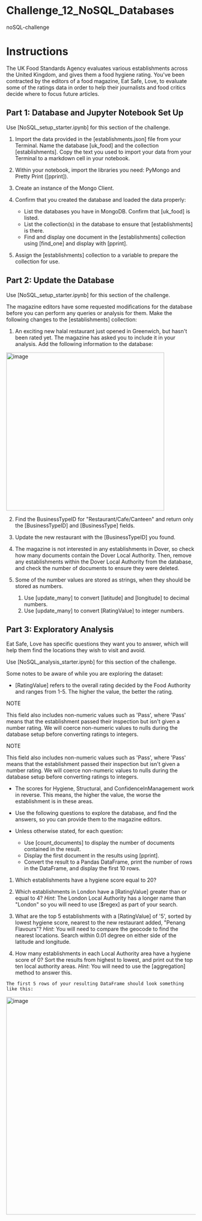 # Challenge_12_NoSQL_Databases
noSQL-challenge

# Instructions

The UK Food Standards Agency evaluates various establishments across the United Kingdom, and gives them a food hygiene rating. You've been contracted by the editors of a food magazine, Eat Safe, Love, to evaluate some of the ratings data in order to help their journalists and food critics decide where to focus future articles.

## Part 1: Database and Jupyter Notebook Set Up

Use [NoSQL_setup_starter.ipynb] for this section of the challenge.

  1. Import the data provided in the [establishments.json] file from your Terminal. Name the database [uk_food] and the collection [establishments]. Copy the text you used to import your data from your Terminal to a markdown cell in your notebook.
  2. Within your notebook, import the libraries you need: PyMongo and Pretty Print ([pprint]).
  3. Create an instance of the Mongo Client.
  4. Confirm that you created the database and loaded the data properly:
       - List the databases you have in MongoDB. Confirm that [uk_food] is listed.
       - List the collection(s) in the database to ensure that [establishments] is there.
       - Find and display one document in the [establishments] collection using [find_one] and display with [pprint].
     
  5. Assign the [establishments] collection to a variable to prepare the collection for use.

## Part 2: Update the Database

Use [NoSQL_setup_starter.ipynb] for this section of the challenge.

The magazine editors have some requested modifications for the database before you can perform any queries or analysis for them. Make the following changes to the [establishments] collection:
  1. An exciting new halal restaurant just opened in Greenwich, but hasn't been rated yet. The magazine has asked you to include it in your analysis. Add the following information to the database:

<img width="420" alt="image" src="https://github.com/VanHg33/Challenge_12_NoSQL_Databases/assets/135322223/0c4ca1be-cf7f-4f44-89dd-264c87fa34ae">

  2. Find the BusinessTypeID for "Restaurant/Cafe/Canteen" and return only the [BusinessTypeID] and [BusinessType] fields.
  
  3. Update the new restaurant with the [BusinessTypeID] you found.
  
  4. The magazine is not interested in any establishments in Dover, so check how many documents contain the Dover Local Authority. Then, remove any establishments within the Dover Local Authority from the database, and check the number of documents to ensure they were deleted.
  
  5. Some of the number values are stored as strings, when they should be stored as numbers.
       1. Use [update_many] to convert [latitude] and [longitude] to decimal numbers.
       2. Use [update_many] to convert [RatingValue] to integer numbers.

## Part 3: Exploratory Analysis

Eat Safe, Love has specific questions they want you to answer, which will help them find the locations they wish to visit and avoid.

Use [NoSQL_analysis_starter.ipynb] for this section of the challenge.

Some notes to be aware of while you are exploring the dataset:
  - [RatingValue] refers to the overall rating decided by the Food Authority and ranges from 1-5. The higher the value, the better the rating.
    
NOTE

This field also includes non-numeric values such as 'Pass', where 'Pass' means that the establishment passed their inspection but isn't given a number rating. We will coerce non-numeric values to nulls during the database setup before converting ratings to integers.

NOTE

This field also includes non-numeric values such as 'Pass', where 'Pass' means that the establishment passed their inspection but isn't given a number rating. We will coerce non-numeric values to nulls during the database setup before converting ratings to integers.

  - The scores for Hygiene, Structural, and ConfidenceInManagement work in reverse. This means, the higher the value, the worse the establishment is in these areas.
    
  - Use the following questions to explore the database, and find the answers, so you can provide them to the magazine editors.
    
  - Unless otherwise stated, for each question:
      + Use [count_documents] to display the number of documents contained in the result.
      + Display the first document in the results using [pprint].
      + Convert the result to a Pandas DataFrame, print the number of rows in the DataFrame, and display the first 10 rows.

  1. Which establishments have a hygiene score equal to 20?
     
  2. Which establishments in London have a [RatingValue] greater than or equal to 4?
    *Hint*: The London Local Authority has a longer name than "London" so you will need to use [$regex] as part of your search.
  
  3. What are the top 5 establishments with a [RatingValue] of '5', sorted by lowest hygiene score, nearest to the new restaurant added, "Penang Flavours"?
    *Hint*: You will need to compare the geocode to find the nearest locations. Search within 0.01 degree on either side of the latitude and longitude.
  
  4. How many establishments in each Local Authority area have a hygiene score of 0? Sort the results from highest to lowest, and print out the top ten local authority areas.
    *Hint*: You will need to use the [aggregation] method to answer this.
     
    The first 5 rows of your resulting DataFrame should look something like this:

<img width="578" alt="image" src="https://github.com/VanHg33/Challenge_12_NoSQL_Databases/assets/135322223/d2e4dae6-0d0a-4428-a2fa-248ddb9bdd1e">

